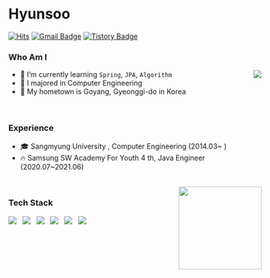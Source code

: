 # Hyunsoo
[![Hits](https://hits.seeyoufarm.com/api/count/incr/badge.svg?url=https%3A%2F%2Fgithub.com%2Flaugh4mile&count_bg=%23EB8B10&title_bg=%23684327&icon=&icon_color=%23E7E7E7&title=VISIT&edge_flat=false)](https://github.com/laugh4mile) 
[![Gmail Badge](https://img.shields.io/badge/Gmail-D14836?style=flat&logo=Gmail&logoColor=white)](mailto:laugh4mile@gmail.com) 
[![Tistory Badge](https://img.shields.io/badge/Tech%20Blog-555263?style=flat&logoColor=white)](https://laugh4mile.tistory.com/)

  
### Who Am I

<img align='right' src="http://mazassumnida.wtf/api/v2/generate_badge?boj=laugh4mile">

- 🌱 I’m currently learning `Spring`, `JPA`, `Algorithm`
- 🥇 I majored in Computer Engineering
- 🚅 My hometown is Goyang, Gyeonggi-do in Korea
<br>

### Experience

- 🎓 Sangmyung University , Computer Engineering (2014.03~ )
- 🔥 Samsung SW Academy For Youth 4 th, Java Engineer (2020.07~2021.06)

<br>
<img align='right' src="https://github-readme-stats.vercel.app/api?username=laugh4mile" height="165">

### Tech Stack
<p>
  <img src="https://img.shields.io/badge/JAVA-007396?style=for-the-badge&logo=java&logoColor=white"></a> &nbsp
  <img src="https://img.shields.io/badge/Spring-6DB33F?style=for-the-badge&logo=Spring&logoColor=white"/></a> &nbsp
  <img src="https://img.shields.io/badge/SpringBoot-6DB33F?style=for-the-badge&logo=SpringBoot&logoColor=white"/></a> &nbsp
  <img src="https://img.shields.io/badge/Hibernate-59666C?style=for-the-badge&logo=Hibernate&logoColor=white"/></a> &nbsp
  <img src="https://img.shields.io/badge/MySQL-4479A1?style=for-the-badge&logo=MySQL&logoColor=white"/></a> &nbsp 
  <img src="https://img.shields.io/badge/Amazon AWS-232F3E?style=for-the-badge&logo=Amazon%20AWS&logoColor=white"/></a> &nbsp
<!--   <img src="https://img.shields.io/badge/HTML5-E34F26?style=for-the-badge&logo=HTML5&logoColor=white"/></a> &nbsp
  <img src="https://img.shields.io/badge/CSS3-1572B6?style=for-the-badge&logo=CSS3&logoColor=white"/></a> &nbsp
  <img src="https://img.shields.io/badge/JavaScript-F7DF1E?style=for-the-badge&logo=JavaScript&logoColor=white"/></a> &nbsp
  <img src="https://img.shields.io/badge/React/ReactNative-61DAFB?style=for-the-badge&logo=React&logoColor=black"/></a> &nbsp -->
</p>
